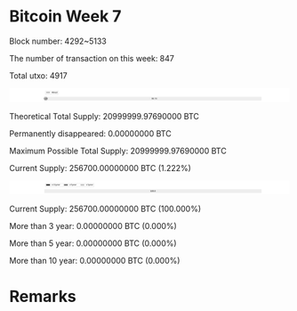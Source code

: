 # Bitcoin Week 7

Block number: 4292~5133

The number of transaction on this week: 847

Total utxo: 4917

![](../images/mined_week7.png)

Theoretical Total Supply: 20999999.97690000 BTC

Permanently disappeared: 0.00000000 BTC

Maximum Possible Total Supply: 20999999.97690000 BTC

Current Supply: 256700.00000000 BTC (1.222%)

![](../images/year_week7.png)


Current Supply: 256700.00000000 BTC (100.000%)

More than 3 year: 0.00000000 BTC (0.000%)

More than 5 year: 0.00000000 BTC (0.000%)

More than 10 year: 0.00000000 BTC (0.000%)

# Remarks

